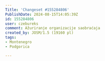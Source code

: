 ```yaml
---
Title: 'Changeset #155284806'
PublishDate: 2024-08-15T14:05:39Z
id: 155284806
user: czebureks
comment: Ažuriranje organizacije saobraćaja
created_by: JOSM/1.5 (19160 pl)
tags:
- Montenegro
- Podgorica

---
```

